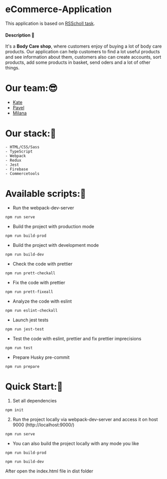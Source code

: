 # eCommerce-Application
This application is based on [RSScholl task](https://github.com/rolling-scopes-school/tasks/tree/master/tasks/eCommerce-Application). 

#### Description 📝

It's a **Body Care shop**, where customers enjoy of buying a lot of body care products. Our application can help customers to find a lot useful products and see information about them, customers also can create accounts, sort products, add some products in basket, send oders and a lot of other things.


# Our team::sunglasses:

- [Kate](https://github.com/kate-shepel)
- [Pavel](https://github.com/pauluswhite)
- [Milana](https://github.com/Milashakas)

# Our stack::wrench:
```Shell
- HTML/CSS/Sass
- TypeScript
- Webpack
- Redux
- Jest
- Firebase
- Commercetools
```

# Available scripts:📝
- Run the webpack-dev-server
```Shell
npm run serve
```
- Build the project with production mode
```Shell
npm run build-prod
```
- Build the project with development mode
```Shell
npm run build-dev
```
- Check the code with prettier
```Shell
npm run prett-checkall
```
- Fix the code with prettier
```Shell
npm run prett-fixeall
```
- Analyze the code with eslint
```Shell
npm run eslint-checkall
```
- Launch jest tests
```Shell
npm run jest-test
```
- Test the code with eslint, prettier and fix prettier imprecisions
```Shell
npm run test
```
- Prepare Husky pre-commit
```Shell
npm run prepare
```

# Quick Start:📝
1. Set all dependencies 
```Shell
npm init
```
2. Run the project locally via webpack-dev-server and access it on host 9000 (http://localhost:9000/)
```Shell
npm run serve
```
- You can also build the project locally with any mode you like
```Shell
npm run build-prod
```
```Shell
npm run build-dev
```
After open the index.html file in dist folder